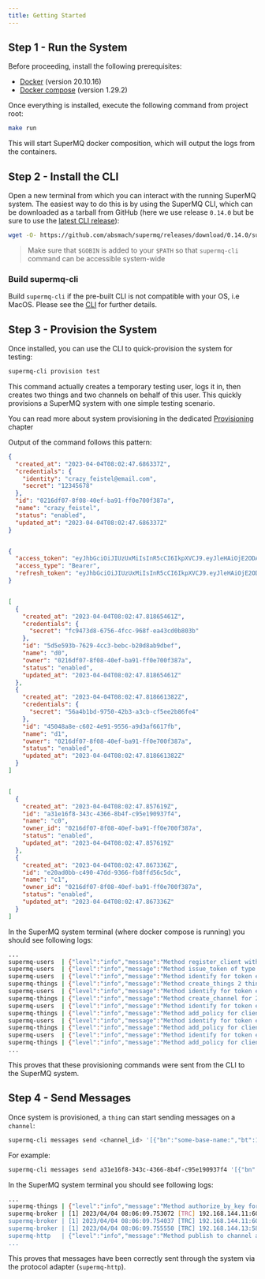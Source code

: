 ```yaml
---
title: Getting Started
---
```



## Step 1 - Run the System

Before proceeding, install the following prerequisites:

- [Docker][docker] (version 20.10.16)
- [Docker compose][docker-compose] (version 1.29.2)

Once everything is installed, execute the following command from project root:

```bash
make run
```

This will start SuperMQ docker composition, which will output the logs from the containers.

## Step 2 - Install the CLI

Open a new terminal from which you can interact with the running SuperMQ system. The easiest way to do this is by using the SuperMQ CLI, which can be downloaded as a tarball from GitHub (here we use release `0.14.0` but be sure to use the [latest CLI release][mg-releases]):

```bash
wget -O- https://github.com/absmach/supermq/releases/download/0.14.0/supermq-cli_0.14.0_linux-amd64.tar.gz | tar xvz -C $GOBIN
```

> Make sure that `$GOBIN` is added to your `$PATH` so that `supermq-cli` command can be accessible system-wide

### Build supermq-cli

Build `supermq-cli` if the pre-built CLI is not compatible with your OS, i.e MacOS. Please see the [CLI][cli] for further details.

## Step 3 - Provision the System

Once installed, you can use the CLI to quick-provision the system for testing:

```bash
supermq-cli provision test
```

This command actually creates a temporary testing user, logs it in, then creates two things and two channels on behalf of this user.
This quickly provisions a SuperMQ system with one simple testing scenario.

You can read more about system provisioning in the dedicated [Provisioning][provisioning] chapter

Output of the command follows this pattern:

```json
{
  "created_at": "2023-04-04T08:02:47.686337Z",
  "credentials": {
    "identity": "crazy_feistel@email.com",
    "secret": "12345678"
  },
  "id": "0216df07-8f08-40ef-ba91-ff0e700f387a",
  "name": "crazy_feistel",
  "status": "enabled",
  "updated_at": "2023-04-04T08:02:47.686337Z"
}


{
  "access_token": "eyJhbGciOiJIUzUxMiIsInR5cCI6IkpXVCJ9.eyJleHAiOjE2ODA1OTYyNjcsImlhdCI6MTY4MDU5NTM2NywiaWRlbnRpdHkiOiJjcmF6eV9mZWlzdGVsQGVtYWlsLmNvbSIsImlzcyI6ImNsaWVudHMuYXV0aCIsInN1YiI6IjAyMTZkZjA3LThmMDgtNDBlZi1iYTkxLWZmMGU3MDBmMzg3YSIsInR5cGUiOiJhY2Nlc3MifQ.EpaFDcRjYAHwqhejLfay5ju8L1a7VdhXKohUlwTv7YTeOK-ClfNNx6KznV05Swdj6lgvbmVAfe0wz2JMpfMjdw",
  "access_type": "Bearer",
  "refresh_token": "eyJhbGciOiJIUzUxMiIsInR5cCI6IkpXVCJ9.eyJleHAiOjE2ODA2ODE3NjcsImlhdCI6MTY4MDU5NTM2NywiaWRlbnRpdHkiOiJjcmF6eV9mZWlzdGVsQGVtYWlsLmNvbSIsImlzcyI6ImNsaWVudHMuYXV0aCIsInN1YiI6IjAyMTZkZjA3LThmMDgtNDBlZi1iYTkxLWZmMGU3MDBmMzg3YSIsInR5cGUiOiJyZWZyZXNoIn0.3xcrkIBbi2a8firNHtnK6I8sBBOgrQ6XBa3x7cybKc6omOuqrkkNjXGjKU9tgShvjpfCWT48AR1VqO_VxJxL8g"
}


[
  {
    "created_at": "2023-04-04T08:02:47.81865461Z",
    "credentials": {
      "secret": "fc9473d8-6756-4fcc-968f-ea43cd0b803b"
    },
    "id": "5d5e593b-7629-4cc3-bebc-b20d8ab9dbef",
    "name": "d0",
    "owner": "0216df07-8f08-40ef-ba91-ff0e700f387a",
    "status": "enabled",
    "updated_at": "2023-04-04T08:02:47.81865461Z"
  },
  {
    "created_at": "2023-04-04T08:02:47.818661382Z",
    "credentials": {
      "secret": "56a4b1bd-9750-42b3-a3cb-cf5ee2b86fe4"
    },
    "id": "45048a8e-c602-4e91-9556-a9d3af6617fb",
    "name": "d1",
    "owner": "0216df07-8f08-40ef-ba91-ff0e700f387a",
    "status": "enabled",
    "updated_at": "2023-04-04T08:02:47.818661382Z"
  }
]


[
  {
    "created_at": "2023-04-04T08:02:47.857619Z",
    "id": "a31e16f8-343c-4366-8b4f-c95e190937f4",
    "name": "c0",
    "owner_id": "0216df07-8f08-40ef-ba91-ff0e700f387a",
    "status": "enabled",
    "updated_at": "2023-04-04T08:02:47.857619Z"
  },
  {
    "created_at": "2023-04-04T08:02:47.867336Z",
    "id": "e20ad0bb-c490-47dd-9366-fb8ffd56c5dc",
    "name": "c1",
    "owner_id": "0216df07-8f08-40ef-ba91-ff0e700f387a",
    "status": "enabled",
    "updated_at": "2023-04-04T08:02:47.867336Z"
  }
]

```

In the SuperMQ system terminal (where docker compose is running) you should see following logs:

```bash
...
supermq-users  | {"level":"info","message":"Method register_client with id 0216df07-8f08-40ef-ba91-ff0e700f387a using token  took 87.335902ms to complete without errors.","ts":"2023-04-04T08:02:47.722776862Z"}
supermq-users  | {"level":"info","message":"Method issue_token of type Bearer for client crazy_feistel@email.com took 55.342161ms to complete without errors.","ts":"2023-04-04T08:02:47.783884818Z"}
supermq-users  | {"level":"info","message":"Method identify for token eyJhbGciOiJIUzUxMiIsInR5cCI6IkpXVCJ9.eyJleHAiOjE2ODA1OTYyNjcsImlhdCI6MTY4MDU5NTM2NywiaWRlbnRpdHkiOiJjcmF6eV9mZWlzdGVsQGVtYWlsLmNvbSIsImlzcyI6ImNsaWVudHMuYXV0aCIsInN1YiI6IjAyMTZkZjA3LThmMDgtNDBlZi1iYTkxLWZmMGU3MDBmMzg3YSIsInR5cGUiOiJhY2Nlc3MifQ.EpaFDcRjYAHwqhejLfay5ju8L1a7VdhXKohUlwTv7YTeOK-ClfNNx6KznV05Swdj6lgvbmVAfe0wz2JMpfMjdw with id 0216df07-8f08-40ef-ba91-ff0e700f387a took 1.389463ms to complete without errors.","ts":"2023-04-04T08:02:47.817018631Z"}
supermq-things | {"level":"info","message":"Method create_things 2 things using token eyJhbGciOiJIUzUxMiIsInR5cCI6IkpXVCJ9.eyJleHAiOjE2ODA1OTYyNjcsImlhdCI6MTY4MDU5NTM2NywiaWRlbnRpdHkiOiJjcmF6eV9mZWlzdGVsQGVtYWlsLmNvbSIsImlzcyI6ImNsaWVudHMuYXV0aCIsInN1YiI6IjAyMTZkZjA3LThmMDgtNDBlZi1iYTkxLWZmMGU3MDBmMzg3YSIsInR5cGUiOiJhY2Nlc3MifQ.EpaFDcRjYAHwqhejLfay5ju8L1a7VdhXKohUlwTv7YTeOK-ClfNNx6KznV05Swdj6lgvbmVAfe0wz2JMpfMjdw took 48.137759ms to complete without errors.","ts":"2023-04-04T08:02:47.853310066Z"}
supermq-users  | {"level":"info","message":"Method identify for token eyJhbGciOiJIUzUxMiIsInR5cCI6IkpXVCJ9.eyJleHAiOjE2ODA1OTYyNjcsImlhdCI6MTY4MDU5NTM2NywiaWRlbnRpdHkiOiJjcmF6eV9mZWlzdGVsQGVtYWlsLmNvbSIsImlzcyI6ImNsaWVudHMuYXV0aCIsInN1YiI6IjAyMTZkZjA3LThmMDgtNDBlZi1iYTkxLWZmMGU3MDBmMzg3YSIsInR5cGUiOiJhY2Nlc3MifQ.EpaFDcRjYAHwqhejLfay5ju8L1a7VdhXKohUlwTv7YTeOK-ClfNNx6KznV05Swdj6lgvbmVAfe0wz2JMpfMjdw with id 0216df07-8f08-40ef-ba91-ff0e700f387a took 302.571µs to complete without errors.","ts":"2023-04-04T08:02:47.856820523Z"}
supermq-things | {"level":"info","message":"Method create_channel for 2 channels using token eyJhbGciOiJIUzUxMiIsInR5cCI6IkpXVCJ9.eyJleHAiOjE2ODA1OTYyNjcsImlhdCI6MTY4MDU5NTM2NywiaWRlbnRpdHkiOiJjcmF6eV9mZWlzdGVsQGVtYWlsLmNvbSIsImlzcyI6ImNsaWVudHMuYXV0aCIsInN1YiI6IjAyMTZkZjA3LThmMDgtNDBlZi1iYTkxLWZmMGU3MDBmMzg3YSIsInR5cGUiOiJhY2Nlc3MifQ.EpaFDcRjYAHwqhejLfay5ju8L1a7VdhXKohUlwTv7YTeOK-ClfNNx6KznV05Swdj6lgvbmVAfe0wz2JMpfMjdw took 15.340692ms to complete without errors.","ts":"2023-04-04T08:02:47.872089509Z"}
supermq-users  | {"level":"info","message":"Method identify for token eyJhbGciOiJIUzUxMiIsInR5cCI6IkpXVCJ9.eyJleHAiOjE2ODA1OTYyNjcsImlhdCI6MTY4MDU5NTM2NywiaWRlbnRpdHkiOiJjcmF6eV9mZWlzdGVsQGVtYWlsLmNvbSIsImlzcyI6ImNsaWVudHMuYXV0aCIsInN1YiI6IjAyMTZkZjA3LThmMDgtNDBlZi1iYTkxLWZmMGU3MDBmMzg3YSIsInR5cGUiOiJhY2Nlc3MifQ.EpaFDcRjYAHwqhejLfay5ju8L1a7VdhXKohUlwTv7YTeOK-ClfNNx6KznV05Swdj6lgvbmVAfe0wz2JMpfMjdw with id 0216df07-8f08-40ef-ba91-ff0e700f387a took 271.162µs to complete without errors.","ts":"2023-04-04T08:02:47.875812318Z"}
supermq-things | {"level":"info","message":"Method add_policy for client with id 5d5e593b-7629-4cc3-bebc-b20d8ab9dbef using token eyJhbGciOiJIUzUxMiIsInR5cCI6IkpXVCJ9.eyJleHAiOjE2ODA1OTYyNjcsImlhdCI6MTY4MDU5NTM2NywiaWRlbnRpdHkiOiJjcmF6eV9mZWlzdGVsQGVtYWlsLmNvbSIsImlzcyI6ImNsaWVudHMuYXV0aCIsInN1YiI6IjAyMTZkZjA3LThmMDgtNDBlZi1iYTkxLWZmMGU3MDBmMzg3YSIsInR5cGUiOiJhY2Nlc3MifQ.EpaFDcRjYAHwqhejLfay5ju8L1a7VdhXKohUlwTv7YTeOK-ClfNNx6KznV05Swdj6lgvbmVAfe0wz2JMpfMjdw took 28.632906ms to complete without errors.","ts":"2023-04-04T08:02:47.904041832Z"}
supermq-users  | {"level":"info","message":"Method identify for token eyJhbGciOiJIUzUxMiIsInR5cCI6IkpXVCJ9.eyJleHAiOjE2ODA1OTYyNjcsImlhdCI6MTY4MDU5NTM2NywiaWRlbnRpdHkiOiJjcmF6eV9mZWlzdGVsQGVtYWlsLmNvbSIsImlzcyI6ImNsaWVudHMuYXV0aCIsInN1YiI6IjAyMTZkZjA3LThmMDgtNDBlZi1iYTkxLWZmMGU3MDBmMzg3YSIsInR5cGUiOiJhY2Nlc3MifQ.EpaFDcRjYAHwqhejLfay5ju8L1a7VdhXKohUlwTv7YTeOK-ClfNNx6KznV05Swdj6lgvbmVAfe0wz2JMpfMjdw with id 0216df07-8f08-40ef-ba91-ff0e700f387a took 269.959µs to complete without errors.","ts":"2023-04-04T08:02:47.906989497Z"}
supermq-things | {"level":"info","message":"Method add_policy for client with id 5d5e593b-7629-4cc3-bebc-b20d8ab9dbef using token eyJhbGciOiJIUzUxMiIsInR5cCI6IkpXVCJ9.eyJleHAiOjE2ODA1OTYyNjcsImlhdCI6MTY4MDU5NTM2NywiaWRlbnRpdHkiOiJjcmF6eV9mZWlzdGVsQGVtYWlsLmNvbSIsImlzcyI6ImNsaWVudHMuYXV0aCIsInN1YiI6IjAyMTZkZjA3LThmMDgtNDBlZi1iYTkxLWZmMGU3MDBmMzg3YSIsInR5cGUiOiJhY2Nlc3MifQ.EpaFDcRjYAHwqhejLfay5ju8L1a7VdhXKohUlwTv7YTeOK-ClfNNx6KznV05Swdj6lgvbmVAfe0wz2JMpfMjdw took 6.303771ms to complete without errors.","ts":"2023-04-04T08:02:47.910594262Z"}
supermq-users  | {"level":"info","message":"Method identify for token eyJhbGciOiJIUzUxMiIsInR5cCI6IkpXVCJ9.eyJleHAiOjE2ODA1OTYyNjcsImlhdCI6MTY4MDU5NTM2NywiaWRlbnRpdHkiOiJjcmF6eV9mZWlzdGVsQGVtYWlsLmNvbSIsImlzcyI6ImNsaWVudHMuYXV0aCIsInN1YiI6IjAyMTZkZjA3LThmMDgtNDBlZi1iYTkxLWZmMGU3MDBmMzg3YSIsInR5cGUiOiJhY2Nlc3MifQ.EpaFDcRjYAHwqhejLfay5ju8L1a7VdhXKohUlwTv7YTeOK-ClfNNx6KznV05Swdj6lgvbmVAfe0wz2JMpfMjdw with id 0216df07-8f08-40ef-ba91-ff0e700f387a took 364.448µs to complete without errors.","ts":"2023-04-04T08:02:47.912905436Z"}
supermq-things | {"level":"info","message":"Method add_policy for client with id 45048a8e-c602-4e91-9556-a9d3af6617fb using token eyJhbGciOiJIUzUxMiIsInR5cCI6IkpXVCJ9.eyJleHAiOjE2ODA1OTYyNjcsImlhdCI6MTY4MDU5NTM2NywiaWRlbnRpdHkiOiJjcmF6eV9mZWlzdGVsQGVtYWlsLmNvbSIsImlzcyI6ImNsaWVudHMuYXV0aCIsInN1YiI6IjAyMTZkZjA3LThmMDgtNDBlZi1iYTkxLWZmMGU3MDBmMzg3YSIsInR5cGUiOiJhY2Nlc3MifQ.EpaFDcRjYAHwqhejLfay5ju8L1a7VdhXKohUlwTv7YTeOK-ClfNNx6KznV05Swdj6lgvbmVAfe0wz2JMpfMjdw took 7.73352ms to complete without errors.","ts":"2023-04-04T08:02:47.920205467Z"}
...

```

This proves that these provisioning commands were sent from the CLI to the SuperMQ system.

## Step 4 - Send Messages

Once system is provisioned, a `thing` can start sending messages on a `channel`:

```bash
supermq-cli messages send <channel_id> '[{"bn":"some-base-name:","bt":1.276020076001e+09, "bu":"A","bver":5, "n":"voltage","u":"V","v":120.1}, {"n":"current","t":-5,"v":1.2}, {"n":"current","t":-4,"v":1.3}]' <thing_secret>
```

For example:

```bash
supermq-cli messages send a31e16f8-343c-4366-8b4f-c95e190937f4 '[{"bn":"some-base-name:","bt":1.276020076001e+09, "bu":"A","bver":5, "n":"voltage","u":"V","v":120.1}, {"n":"current","t":-5,"v":1.2}, {"n":"current","t":-4,"v":1.3}]' fc9473d8-6756-4fcc-968f-ea43cd0b803b
```

In the SuperMQ system terminal you should see following logs:

```bash
...
supermq-things | {"level":"info","message":"Method authorize_by_key for channel with id a31e16f8-343c-4366-8b4f-c95e190937f4 by client with secret fc9473d8-6756-4fcc-968f-ea43cd0b803b took 7.048706ms to complete without errors.","ts":"2023-04-04T08:06:09.750992633Z"}
supermq-broker | [1] 2023/04/04 08:06:09.753072 [TRC] 192.168.144.11:60616 - cid:10 - "v1.18.0:go" - <<- [PUB channels.a31e16f8-343c-4366-8b4f-c95e190937f4 261]
supermq-broker | [1] 2023/04/04 08:06:09.754037 [TRC] 192.168.144.11:60616 - cid:10 - "v1.18.0:go" - <<- MSG_PAYLOAD: ["\n$a31e16f8-343c-4366-8b4f-c95e190937f4\x1a$5d5e593b-7629-4cc3-bebc-b20d8ab9dbef\"\x04http*\xa6\x01[{\"bn\":\"some-base-name:\",\"bt\":1.276020076001e+09, \"bu\":\"A\",\"bver\":5, \"n\":\"voltage\",\"u\":\"V\",\"v\":120.1}, {\"n\":\"current\",\"t\":-5,\"v\":1.2}, {\"n\":\"current\",\"t\":-4,\"v\":1.3}]0\xd9\xe6\x8b\xc9Ø\xab\xa9\x17"]
supermq-broker | [1] 2023/04/04 08:06:09.755550 [TRC] 192.168.144.13:58572 - cid:8 - "v1.18.0:go" - ->> [MSG channels.a31e16f8-343c-4366-8b4f-c95e190937f4 1 261]
supermq-http   | {"level":"info","message":"Method publish to channel a31e16f8-343c-4366-8b4f-c95e190937f4 took 15.979094ms to complete without errors.","ts":"2023-04-04T08:06:09.75232571Z"}
...
```

This proves that messages have been correctly sent through the system via the protocol adapter (`supermq-http`).

[docker]: https://docs.docker.com/install/
[docker-compose]: https://docs.docker.com/compose/install/
[mg-releases]: https://github.com/absmach/supermq/releases
[cli]: cli.md
[provisioning]: ./provision.md#platform-management
